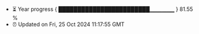 - ⏳ Year progress { ████████████████████████▁▁▁▁▁▁ } 81.55 %
- ⏰ Updated on Fri, 25 Oct 2024 11:17:55 GMT

